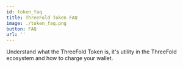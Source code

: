 ```yaml
---
id: token_faq
title: ThreeFold Token FAQ
image: ./token_faq.png
button: FAQ
url: ''
---
```


Understand what the ThreeFold Token is, it's utility in the ThreeFold ecosystem and how to charge your wallet.